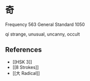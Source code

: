 # 奇
Frequency 563
General Standard 1050

qí
strange, unusual, uncanny, occult

## References
- [[HSK 3]]
- [[8 Strokes]]
- [[大 Radical]]